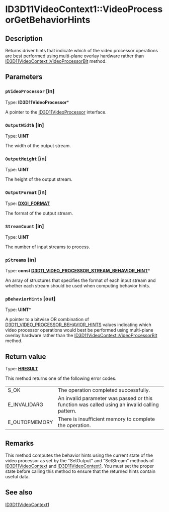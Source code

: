 # ID3D11VideoContext1::VideoProcessorGetBehaviorHints

## Description

Returns driver hints that indicate which of the video processor operations are best performed using multi-plane overlay hardware rather than [ID3D11VideoContext::VideoProcessorBlt](https://learn.microsoft.com/windows/desktop/api/d3d11/nf-d3d11-id3d11videocontext-videoprocessorblt) method.

## Parameters

### `pVideoProcessor` [in]

Type: **ID3D11VideoProcessor***

A pointer to the [ID3D11VideoProcessor](https://learn.microsoft.com/windows/desktop/api/d3d11/nn-d3d11-id3d11videoprocessor) interface.

### `OutputWidth` [in]

Type: **UINT**

The width of the output stream.

### `OutputHeight` [in]

Type: **UINT**

The height of the output stream.

### `OutputFormat` [in]

Type: **[DXGI_FORMAT](https://learn.microsoft.com/windows/desktop/api/dxgiformat/ne-dxgiformat-dxgi_format)**

The format of the output stream.

### `StreamCount` [in]

Type: **UINT**

The number of input streams to process.

### `pStreams` [in]

Type: **const [D3D11_VIDEO_PROCESSOR_STREAM_BEHAVIOR_HINT](https://learn.microsoft.com/windows/desktop/api/d3d11_1/ns-d3d11_1-d3d11_video_processor_stream_behavior_hint)***

An array of structures that specifies the format of each input stream and whether each stream should be used when computing behavior hints.

### `pBehaviorHints` [out]

Type: **UINT***

A pointer to a bitwise OR combination of [D3D11_VIDEO_PROCESSOR_BEHAVIOR_HINTS](https://learn.microsoft.com/windows/desktop/api/d3d11_1/ne-d3d11_1-d3d11_video_processor_behavior_hints) values indicating which video processor operations would best be performed using multi-plane overlay hardware rather than the [ID3D11VideoContext::VideoProcessorBlt](https://learn.microsoft.com/windows/desktop/api/d3d11/nf-d3d11-id3d11videocontext-videoprocessorblt) method.

## Return value

Type: **[HRESULT](https://learn.microsoft.com/windows/win32/com/structure-of-com-error-codes)**

This method returns one of the following error codes.

|  |  |
| --- | --- |
| S_OK | The operation completed successfully. |
| E_INVALIDARG | An invalid parameter was passed or this function was called using an invalid calling pattern. |
| E_OUTOFMEMORY | There is insufficient memory to complete the operation. |

## Remarks

This method computes the behavior hints using the current state of the video processor as set by the "SetOutput" and "SetStream" methods of [ID3D11VideoContext](https://learn.microsoft.com/windows/desktop/api/d3d11/nn-d3d11-id3d11videocontext) and [ID3D11VideoContext1](https://learn.microsoft.com/windows/desktop/api/d3d11_1/nn-d3d11_1-id3d11videocontext1). You must set the proper state before calling this method to ensure that the returned hints contain useful data.

## See also

[ID3D11VideoContext1](https://learn.microsoft.com/windows/desktop/api/d3d11_1/nn-d3d11_1-id3d11videocontext1)